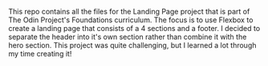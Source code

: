 This repo contains all the files for the Landing Page project that is part of The Odin Project's Foundations curriculum. The focus is to use Flexbox to create a landing page that consists of a 4 sections and a footer. I decided to separate the header into it's own section rather than combine it with the hero section. This project was quite challenging, but I learned a lot through my time creating it! 